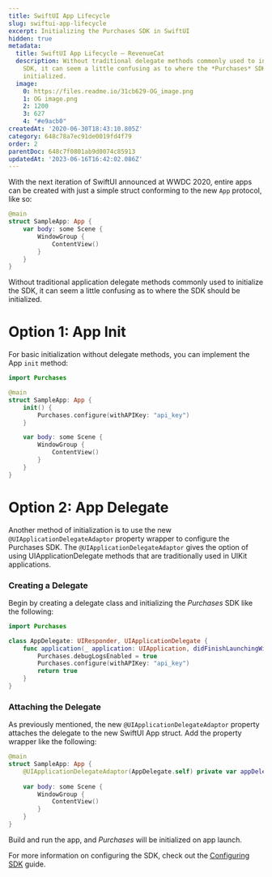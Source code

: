 ```yaml
---
title: SwiftUI App Lifecycle
slug: swiftui-app-lifecycle
excerpt: Initializing the Purchases SDK in SwiftUI
hidden: true
metadata:
  title: SwiftUI App Lifecycle – RevenueCat
  description: Without traditional delegate methods commonly used to initialize the
    SDK, it can seem a little confusing as to where the *Purchases* SDK should be
    initialized.
  image:
    0: https://files.readme.io/31cb629-OG_image.png
    1: OG image.png
    2: 1200
    3: 627
    4: "#e9acb0"
createdAt: '2020-06-30T18:43:10.805Z'
category: 648c78a7ec91de0019fd4f79
order: 2
parentDoc: 648c7f0801ab9d0074c85913
updatedAt: '2023-06-16T16:42:02.086Z'
---
```

With the next iteration of SwiftUI announced at WWDC 2020, entire apps can be created with just a simple struct conforming to the new `App` protocol, like so:

```swift 
@main
struct SampleApp: App {    
    var body: some Scene {
        WindowGroup {
            ContentView()
        }
    }
}
```

Without traditional application delegate methods commonly used to initialize the SDK, it can seem a little confusing as to where the SDK should be initialized.

# Option 1: App Init

For basic initialization without delegate methods, you can implement the App `init` method:

```swift 
import Purchases

@main
struct SampleApp: App {
    init() {
        Purchases.configure(withAPIKey: "api_key")
    }

    var body: some Scene {
        WindowGroup {
            ContentView()
        }
    }
}
```

# Option 2: App Delegate

Another method of initialization is to use the new `@UIApplicationDelegateAdaptor` property wrapper to configure the Purchases SDK. The `@UIApplicationDelegateAdaptor` gives the option of using UIApplicationDelegate methods that are traditionally used in UIKit applications.

### Creating a Delegate

Begin by creating a delegate class and initializing the *Purchases* SDK like the following:

```swift 
import Purchases

class AppDelegate: UIResponder, UIApplicationDelegate {
    func application(_ application: UIApplication, didFinishLaunchingWithOptions launchOptions: [UIApplication.LaunchOptionsKey : Any]? = nil) -> Bool {
        Purchases.debugLogsEnabled = true
        Purchases.configure(withAPIKey: "api_key")
        return true
    }
}
```

### Attaching the Delegate

As previously mentioned, the new `@UIApplicationDelegateAdaptor` property attaches the delegate to the new SwiftUI App struct. Add the property wrapper like the following:

```swift 
@main
struct SampleApp: App {
    @UIApplicationDelegateAdaptor(AppDelegate.self) private var appDelegate
    
    var body: some Scene {
        WindowGroup {
            ContentView()
        }
    }
}
```

Build and run the app, and *Purchases* will be initialized on app launch.

For more information on configuring the SDK, check out the [Configuring SDK](https://docs.revenuecat.com/docs/configuring-sdk) guide.